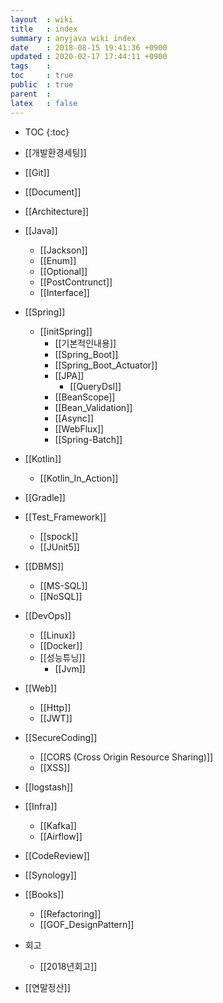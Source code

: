 ```yaml
---
layout  : wiki
title   : index
summary : anyjava wiki index 
date    : 2018-08-15 19:41:36 +0900
updated : 2020-02-17 17:44:11 +0900
tags    :
toc     : true
public  : true
parent  :
latex   : false
---
```

* TOC
{:toc}

* [[개발환경세팅]]
* [[Git]]
* [[Document]]
* [[Architecture]]
* [[Java]]
	* [[Jackson]] 
	* [[Enum]]
	* [[Optional]]
	* [[PostContrunct]]
	* [[Interface]]
* [[Spring]]
  * [[initSpring]]
	* [[기본적인내용]] 
	* [[Spring_Boot]]
	* [[Spring_Boot_Actuator]]
	* [[JPA]] 
		* [[QueryDsl]]
	* [[BeanScope]]
	* [[Bean_Validation]]
	* [[Async]]
	* [[WebFlux]]
	* [[Spring-Batch]]
* [[Kotlin]]
  * [[Kotlin_In_Action]]
* [[Gradle]]
* [[Test_Framework]]
  * [[spock]] 
  * [[JUnit5]]
* [[DBMS]] 
	* [[MS-SQL]] 
  * [[NoSQL]]
* [[DevOps]]
	* [[Linux]]
	* [[Docker]]
	* [[성능튜닝]]
		* [[Jvm]] 
* [[Web]]
	* [[Http]]
  * [[JWT]]
* [[SecureCoding]] 
	* [[CORS (Cross Origin Resource Sharing)]]
	* [[XSS]]
* [[logstash]]
* [[Infra]]
  * [[Kafka]]
  * [[Airflow]]
* [[CodeReview]]
* [[Synology]]

* [[Books]]
	* [[Refactoring]] 
	* [[GOF_DesignPattern]]
* 회고
	* [[2018년회고]] 
* [[연말정산]] 
